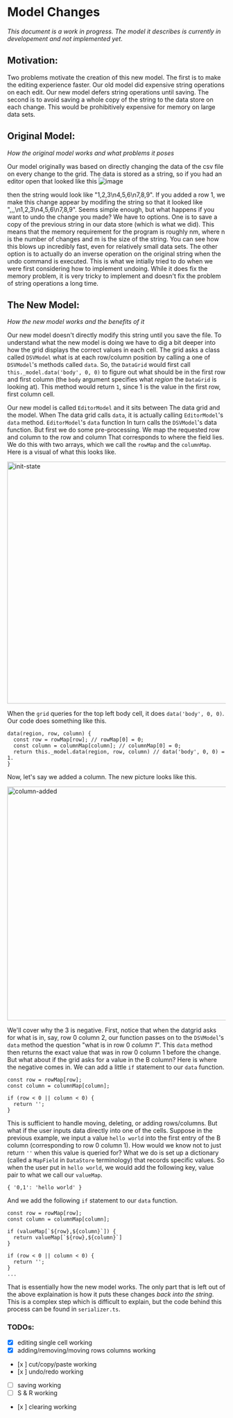

# Model Changes
_This document is a work in progress. The model it describes is currently in developement and not implemented yet_.

## Motivation:

Two problems motivate the creation of this new model. The first is to make the editing experience faster. Our old model did expensive string operations on each edit. Our new model defers string operations until saving. The second is to avoid saving a whole copy of the string to the data store on each change. This would be prohibitively expensive for memory on large data sets. 

## Original Model:
_How the original model works and what problems it poses_


Our model originally was based on directly changing the data of the csv file on every change to the grid. The data is stored as a string, so if you had an editor open that looked like this
![image](https://user-images.githubusercontent.com/52261474/89075518-41dcbe80-d333-11ea-8cb0-9a9267905812.png)

then the string would look like "1,2,3\n4,5,6\n7,8,9". If you added a row 1, we make this change appear by modifing the string so that it looked like ",,,\n1,2,3\n4,5,6\n7,8,9". Seems simple enough, but what happens if you want to undo the change you made? We have to options. One is to save a copy of the previous string in our data store (which is what we did). This means that the memory requirement for the program is roughly nm, where n is the number of changes and m is the size of the string. You can see how this blows up incredibly fast, even for relatively small data sets. The other option is to actually do an inverse operation on the original string when the undo command is executed. This is what we intially tried to do when we were first considering how to implement undoing. While it does fix the memory problem, it is very tricky to implement and doesn't fix the problem of string operations a long time.


## The New Model:

_How the new model works and the benefits of it_


Our new model doesn't directly modify this string until you save the file. To understand what the new model is doing we have to dig a bit deeper into how the grid displays the correct values in each cell. The grid asks a class called `DSVModel` what is at each row/column position by calling a one of `DSVModel`'s methods called `data`. So, the `DataGrid` would first call `this._model.data('body', 0, 0)` to figure out what should be in the first row and first column (the `body` argument specifies what _region_ the `DataGrid` is looking at). This method would return `1`, since 1 is the value in the first row, first column cell.

Our new model is called `EditorModel` and it sits between The data grid and the model. When The data grid calls `data`, it is actually calling `EditorModel`'s `data` method. `EditorModel`'s `data` function In turn calls the `DSVModel`'s data function. But first we do some pre-processing. We map the requested row and column to the row and column That corresponds to where the field lies. We do this with two arrays, which we call the `rowMap` and the `columnMap`. Here is a visual of what this looks like.

<img width="557" alt="init-state" src="https://user-images.githubusercontent.com/52261474/89232442-5079de80-d59c-11ea-81e3-35fa9a13c03f.PNG">


When the `grid` queries for the top left body cell, it does `data('body', 0, 0)`. Our code does something like this.
```
data(region, row, column) {
  const row = rowMap[row]; // rowMap[0] = 0;
  const column = columnMap[column]; // columnMap[0] = 0;
  return this._model.data(region, row, column) // data('body', 0, 0) = 1.
}
```

Now, let's say we added a column. The new picture looks like this.

<img width="538" alt="column-added" src="https://user-images.githubusercontent.com/52261474/89232652-b8c8c000-d59c-11ea-843d-327429b943aa.PNG">

We'll cover why the 3 is negative. First, notice that when the datgrid asks for what is in, say, row 0 column 2, our function passes on to the `DSVModel`'s `data` method the question "what is in row 0 _column 1_". This `data` method then returns the exact value that was in row 0 column 1 before the change. But what about if the grid asks for a value in the B column? Here is where the negative comes in. We can add a little `if` statement to our `data` function.

```
const row = rowMap[row];
const column = columnMap[column];

if (row < 0 || column < 0) {
  return '';
}
```

This is sufficient to handle moving, deleting, or adding rows/columns. But what if the user inputs data directly into one of the cells. Suppose in the previous example, we input a value `hello world` into the first entry of the B column (corresponding to row 0 column 1). How would we know not to just return `''` when this value is queried for? What we do is set up a dictionary (called a `MapField` in `DataStore` terminology) that records specific values. So when the user put in `hello world`, we would add the following key, value pair to what we call our `valueMap`.

```
{ '0,1': 'hello world' }
```

And we add the following `if` statement to our `data` function.

```
const row = rowMap[row];
const column = columnMap[column];

if (valueMap[`${row},${column}`]) {
  return valueMap[`${row},${column}`]
}

if (row < 0 || column < 0) {
  return '';
}
...
```

That is essentially how the new model works. The only part that is left out of the above explaination is how it puts these changes _back into the string_. This is a complex step which is difficult to explain, but the code behind this process can be found in `serializer.ts`.



### TODOs:
- [x] editing single cell working
- [x] adding/removing/moving rows columns working
- [x ] cut/copy/paste working
- [x ] undo/redo working
- [ ] saving working
- [ ] S & R working
- [x ] clearing working


